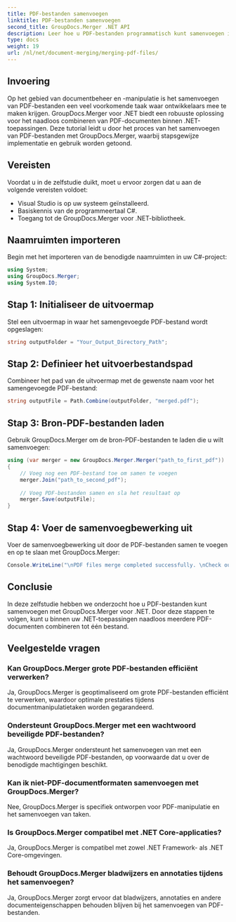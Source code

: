```yaml
---
title: PDF-bestanden samenvoegen
linktitle: PDF-bestanden samenvoegen
second_title: GroupDocs.Merger .NET API
description: Leer hoe u PDF-bestanden programmatisch kunt samenvoegen in .NET met behulp van GroupDocs.Merger voor naadloos documentbeheer.
type: docs
weight: 19
url: /nl/net/document-merging/merging-pdf-files/
---
```

## Invoering
Op het gebied van documentbeheer en -manipulatie is het samenvoegen van PDF-bestanden een veel voorkomende taak waar ontwikkelaars mee te maken krijgen. GroupDocs.Merger voor .NET biedt een robuuste oplossing voor het naadloos combineren van PDF-documenten binnen .NET-toepassingen. Deze tutorial leidt u door het proces van het samenvoegen van PDF-bestanden met GroupDocs.Merger, waarbij stapsgewijze implementatie en gebruik worden getoond.
## Vereisten
Voordat u in de zelfstudie duikt, moet u ervoor zorgen dat u aan de volgende vereisten voldoet:
- Visual Studio is op uw systeem geïnstalleerd.
- Basiskennis van de programmeertaal C#.
- Toegang tot de GroupDocs.Merger voor .NET-bibliotheek.

## Naamruimten importeren
Begin met het importeren van de benodigde naamruimten in uw C#-project:
```csharp
using System; 
using GroupDocs.Merger;
using System.IO;
```
## Stap 1: Initialiseer de uitvoermap
Stel een uitvoermap in waar het samengevoegde PDF-bestand wordt opgeslagen:
```csharp
string outputFolder = "Your_Output_Directory_Path";
```
## Stap 2: Definieer het uitvoerbestandspad
Combineer het pad van de uitvoermap met de gewenste naam voor het samengevoegde PDF-bestand:
```csharp
string outputFile = Path.Combine(outputFolder, "merged.pdf");
```
## Stap 3: Bron-PDF-bestanden laden
Gebruik GroupDocs.Merger om de bron-PDF-bestanden te laden die u wilt samenvoegen:
```csharp
using (var merger = new GroupDocs.Merger.Merger("path_to_first_pdf"))
{
    // Voeg nog een PDF-bestand toe om samen te voegen
    merger.Join("path_to_second_pdf");
    
    // Voeg PDF-bestanden samen en sla het resultaat op
    merger.Save(outputFile);
}
```
## Stap 4: Voer de samenvoegbewerking uit
Voer de samenvoegbewerking uit door de PDF-bestanden samen te voegen en op te slaan met GroupDocs.Merger:
```csharp
Console.WriteLine("\nPDF files merge completed successfully. \nCheck output in {0}", outputFolder);
```

## Conclusie
In deze zelfstudie hebben we onderzocht hoe u PDF-bestanden kunt samenvoegen met GroupDocs.Merger voor .NET. Door deze stappen te volgen, kunt u binnen uw .NET-toepassingen naadloos meerdere PDF-documenten combineren tot één bestand.

## Veelgestelde vragen
### Kan GroupDocs.Merger grote PDF-bestanden efficiënt verwerken?
Ja, GroupDocs.Merger is geoptimaliseerd om grote PDF-bestanden efficiënt te verwerken, waardoor optimale prestaties tijdens documentmanipulatietaken worden gegarandeerd.
### Ondersteunt GroupDocs.Merger met een wachtwoord beveiligde PDF-bestanden?
Ja, GroupDocs.Merger ondersteunt het samenvoegen van met een wachtwoord beveiligde PDF-bestanden, op voorwaarde dat u over de benodigde machtigingen beschikt.
### Kan ik niet-PDF-documentformaten samenvoegen met GroupDocs.Merger?
Nee, GroupDocs.Merger is specifiek ontworpen voor PDF-manipulatie en het samenvoegen van taken.
### Is GroupDocs.Merger compatibel met .NET Core-applicaties?
Ja, GroupDocs.Merger is compatibel met zowel .NET Framework- als .NET Core-omgevingen.
### Behoudt GroupDocs.Merger bladwijzers en annotaties tijdens het samenvoegen?
Ja, GroupDocs.Merger zorgt ervoor dat bladwijzers, annotaties en andere documenteigenschappen behouden blijven bij het samenvoegen van PDF-bestanden.